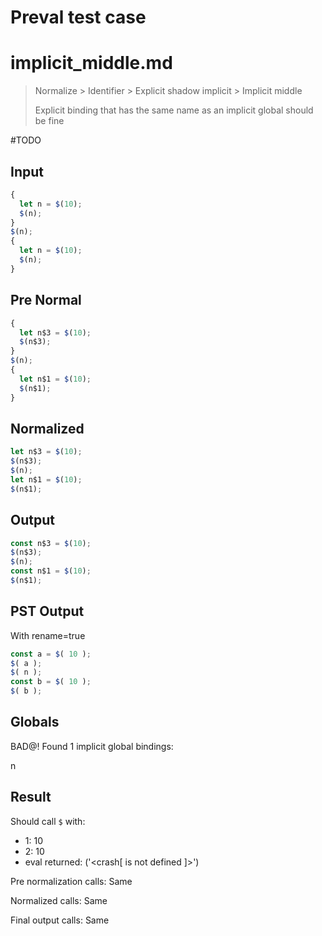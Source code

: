 # Preval test case

# implicit_middle.md

> Normalize > Identifier > Explicit shadow implicit > Implicit middle
>
> Explicit binding that has the same name as an implicit global should be fine

#TODO

## Input

`````js filename=intro
{
  let n = $(10);
  $(n);
}
$(n);
{
  let n = $(10);
  $(n);
}
`````

## Pre Normal

`````js filename=intro
{
  let n$3 = $(10);
  $(n$3);
}
$(n);
{
  let n$1 = $(10);
  $(n$1);
}
`````

## Normalized

`````js filename=intro
let n$3 = $(10);
$(n$3);
$(n);
let n$1 = $(10);
$(n$1);
`````

## Output

`````js filename=intro
const n$3 = $(10);
$(n$3);
$(n);
const n$1 = $(10);
$(n$1);
`````

## PST Output

With rename=true

`````js filename=intro
const a = $( 10 );
$( a );
$( n );
const b = $( 10 );
$( b );
`````

## Globals

BAD@! Found 1 implicit global bindings:

n

## Result

Should call `$` with:
 - 1: 10
 - 2: 10
 - eval returned: ('<crash[ <ref> is not defined ]>')

Pre normalization calls: Same

Normalized calls: Same

Final output calls: Same
